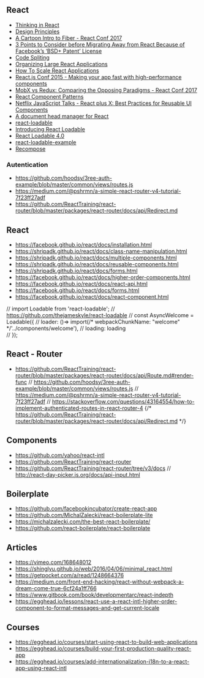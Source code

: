 ## React

- [Thinking in React](https://reactjs.org/docs/thinking-in-react.html)
- [Design Principles](https://reactjs.org/docs/design-principles.html)
- [A Cartoon Intro to Fiber - React Conf 2017](https://www.youtube.com/watch?v=ZCuYPiUIONs)
- [3 Points to Consider before Migrating Away from React Because of Facebook’s ‘BSD+ Patent’ License](https://blog.cloudboost.io/3-points-to-consider-before-migrating-away-from-react-because-of-facebooks-bsd-patent-license-b4a32562d268)
- [Code Spliting](https://www.youtube.com/watch?v=bb6RCrDaxhw&t)
- [Organizing Large React Applications](http://engineering.kapost.com/2016/01/organizing-large-react-applications/)
- [How To Scale React Applications](https://www.smashingmagazine.com/2016/09/how-to-scale-react-applications/)
- [React.js Conf 2015 - Making your app fast with high-performance components](https://www.youtube.com/watch?v=KYzlpRvWZ6c&t=1351)
- [MobX vs Redux: Comparing the Opposing Paradigms - React Conf 2017](https://www.youtube.com/watch?v=76FRrbY18Bs)
- [React Component Patterns](https://www.youtube.com/watch?v=YaZg8wg39QQ)
- [Netflix JavaScript Talks - React plus X: Best Practices for Reusable UI Components](https://www.youtube.com/watch?v=Yy7gFgETp0o)
- [A document head manager for React](https://github.com/nfl/react-helmet)
- [react-loadable](https://github.com/thejameskyle/react-loadable)
- [Introducing React Loadable](http://thejameskyle.com/react-loadable.html)
- [React Loadable 4.0](http://thejameskyle.com/react-loadable-4.html)
- [react-loadable-example](https://github.com/thejameskyle/react-loadable-example)
- [Recompose](https://github.com/acdlite/recompose)

### Autentication
- https://github.com/hoodsy/3ree-auth-example/blob/master/common/views/routes.js
- https://medium.com/@pshrmn/a-simple-react-router-v4-tutorial-7f23ff27adf
- https://github.com/ReactTraining/react-router/blob/master/packages/react-router/docs/api/Redirect.md

## React 
- https://facebook.github.io/react/docs/installation.html
- https://shripadk.github.io/react/docs/class-name-manipulation.html
- https://shripadk.github.io/react/docs/multiple-components.html
- https://shripadk.github.io/react/docs/reusable-components.html
- https://shripadk.github.io/react/docs/forms.html
- https://facebook.github.io/react/docs/higher-order-components.html
- https://facebook.github.io/react/docs/react-api.html
- https://facebook.github.io/react/docs/forms.html
- https://facebook.github.io/react/docs/react-component.html



// import Loadable from 'react-loadable';
// https://github.com/thejameskyle/react-loadable
// const AsyncWelcome = Loadable({
//     loader: ()=> import(/* webpackChunkName: "welcome" */'../components/welcome'),
//     loading: loading    
// });



## React - Router
- https://github.com/ReactTraining/react-router/blob/master/packages/react-router/docs/api/Route.md#render-func
// https://github.com/hoodsy/3ree-auth-example/blob/master/common/views/routes.js
// https://medium.com/@pshrmn/a-simple-react-router-v4-tutorial-7f23ff27adf
// https://stackoverflow.com/questions/43164554/how-to-implement-authenticated-routes-in-react-router-4
{/* https://github.com/ReactTraining/react-router/blob/master/packages/react-router/docs/api/Redirect.md */}




## Components
- https://github.com/yahoo/react-intl
- https://github.com/ReactTraining/react-router
- https://github.com/ReactTraining/react-router/tree/v3/docs
                // http://react-day-picker.js.org/docs/api-input.html



## Boilerplate
- https://github.com/facebookincubator/create-react-app
- https://github.com/MichalZalecki/react-boilerplate-lite
- https://michalzalecki.com/the-best-react-boilerplate/
- https://github.com/react-boilerplate/react-boilerplate


## Articles
- https://vimeo.com/168648012
- https://shinglyu.github.io/web/2016/04/06/minimal_react.html
- https://getpocket.com/a/read/1248664376
- https://medium.com/front-end-hacking/react-without-webpack-a-dream-come-true-6cf24a1ff766
- https://www.gitbook.com/book/developmentarc/react-indepth
- https://egghead.io/lessons/react-use-a-react-intl-higher-order-component-to-format-messages-and-get-current-locale

## Courses
- https://egghead.io/courses/start-using-react-to-build-web-applications
- https://egghead.io/courses/build-your-first-production-quality-react-app
- https://egghead.io/courses/add-internationalization-i18n-to-a-react-app-using-react-intl

